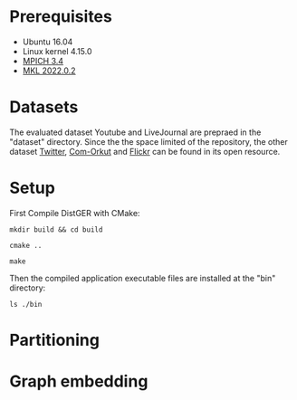 <meta name="robots" content="noindex">

# Prerequisites
- Ubuntu 16.04
- Linux kernel 4.15.0
- [MPICH 3.4](https://www.mpich.org/)
- [MKL 2022.0.2](https://software.intel.com/en-us/mkl)

# Datasets
The evaluated dataset Youtube and LiveJournal are prepraed in the "dataset" directory.
Since the the space limited of the repository, the other dataset [Twitter](https://law.di.unimi.it/datasets.php), [Com-Orkut](https://snap.stanford.edu/) and [Flickr](http://datasets.syr.edu/pages/datasets.html) can be found in its open resource.


# Setup
First Compile DistGER with CMake:

```
mkdir build && cd build

cmake ..

make
```

Then the compiled application executable files are installed at the "bin" directory:

```
ls ./bin
```

# Partitioning


# Graph embedding
